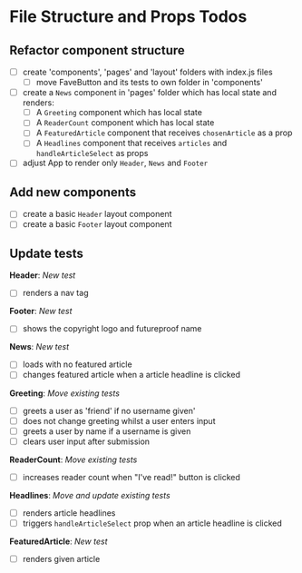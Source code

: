 # File Structure and Props Todos

## Refactor component structure
- [ ] create 'components', 'pages' and 'layout' folders with index.js files
  - [ ] move FaveButton and its tests to own folder in 'components'

- [ ] create a `News` component in 'pages' folder which has local state and renders:
  - [ ] A `Greeting` component which has local state
  - [ ] A `ReaderCount` component which has local state
  - [ ] A `FeaturedArticle` component that receives `chosenArticle` as a prop
  - [ ] A `Headlines` component that receives `articles` and `handleArticleSelect` as props

- [ ] adjust App to render only `Header`, `News` and `Footer`

## Add new components
- [ ] create a basic `Header` layout component
- [ ] create a basic `Footer` layout component

## Update tests
**Header**: *New test*
- [ ] renders a nav tag

**Footer**: *New test*
- [ ] shows the copyright logo and futureproof name

**News**: *New test*
- [ ] loads with no featured article
- [ ] changes featured article when a article headline is clicked
  
**Greeting**: *Move existing tests*
- [ ] greets a user as 'friend' if no username given'
- [ ] does not change greeting whilst a user enters input
- [ ] greets a user by name if a username is given
- [ ] clears user input after submission

**ReaderCount**: *Move existing tests*
- [ ] increases reader count when "I've read!" button is clicked

**Headlines**: *Move and update existing tests*
- [ ] renders article headlines
- [ ] triggers `handleArticleSelect` prop when an article headline is clicked

**FeaturedArticle**: *New test*
- [ ] renders given article
